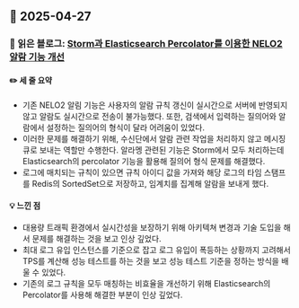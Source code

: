 ## 📅 2025-04-27
### 📖 읽은 블로그: [Storm과 Elasticsearch Percolator를 이용한 NELO2 알람 기능 개선](https://d2.naver.com/helloworld/1044388)
#### ✏️ 세 줄 요약
- 기존 NELO2 알림 기능은 사용자의 알람 규칙 갱신이 실시간으로 서버에 반영되지 않고 알람도 실시간으로 전송이 불가능했다. 또한, 검색에서 입력하는 질의어와 알람에서 설정하는 질의어의 형식이 달라 어려움이 있었다.
- 이러한 문제를 해결하기 위해, 수신단에서 알람 관련 작업을 처리하지 않고 메시징 큐로 보내는 역할만 수행한다. 알라멩 관련된 기능은 Storm에서 모두 처리하는데 Elasticsearch의 percolator 기능을 활용해 질의어 형식 문제를 해결했다.
- 로그에 매치되는 규칙이 있으면 규칙 아이디 값을 가져와 해당 로그의 타임 스탬프를 Redis의 SortedSet으로 저장하고, 임계치를 집계해 알람을 보내게 했다.
#### 💡 느낀 점
- 대용량 트래픽 환경에서 실시간성을 보장하기 위해 아키텍쳐 변경과 기술 도입을 해서 문제를 해결하는 것을 보고 인상 깊었다.
- 최대 로그 유입 인스턴스를 기준으로 잡고 로그 유입이 폭등하는 상황까지 고려해서 TPS를 계산해 성능 테스트를 하는 것을 보고 성능 테스트 기준을 정하는 방식을 배울 수 있었다.
- 기존의 로그 규칙을 모두 매칭하는 비효율을 개선하기 위해 Elasticsearch의 Percolator를 사용해 해결한 부분이 인상 깊었다.
